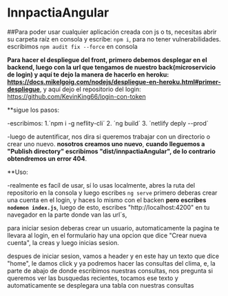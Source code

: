 # InnpactiaAngular
##Para poder usar cualquier aplicación creada con js o ts, necesitas abrir su carpeta raíz en consola y escribe: `npm i`, para no tener vulnerabilidades. escribimos `npm audit fix --force` en consola 

**Para hacer el despliegue del front, primero debemos desplegar en el backend, luego con la url que tengamos de nuestro back(microservicio de login) y aquí te dejo la manera de hacerlo en heroku: https://docs.mikelgoig.com/nodejs/despliegue-en-heroku.html#primer-despliegue**, y aquí dejo el repositorio del login: https://github.com/KevinKing66/login-con-token

**sigue los pasos:

-escribimos:
1.´npm i -g neflity-cli´
2. ´ng build´
3. ´netlify deply --prod´ 

-luego de autentificar, nos dira si queremos trabajar con un directorio o crear uno nuevo. **nosotros creamos uno nuevo**, **cuando lleguemos a "Publish directory" escribimos "dist/innpactiaAngular", de lo contrario obtendremos un error 404**.

**Uso:

-realmente es facíl de usar, sí lo usas localmente, abres la ruta del repositorio en la consola y luego escribes `ng serve` primero deberas crear una cuenta en el login, y haces lo mismo con el backen **pero escribes `nodemon index.js`**, luego de esto, escribes "http://localhost:4200" en tu navegador en la parte donde van las url´s, 

para iniciar sesion deberas crear un usuario, automaticamente la pagina te llevara al login, en el formulario hay una opcion que dice "Crear nueva cuenta", la creas y luego inicias sesion.

despues de iniciar sesion, vamos a header y en este hay un texto que dice "home", le damos click y ya podremos hacer las consultas del clima, e, la parte de abajo de donde escribimos nuestras consultas, nos pregunta si queremos ver las busquedas recientes, tocamos ese texto y automaticamente se desplegara una tabla con nuestras consultas
